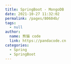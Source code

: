 ```yaml
---
title: SpringBoot - MongoDB
date: 2021-10-27 11:32:02
permalink: /pages/80604b/
tags: 
  - null
author: 
  name: 熊猫 code
  link: https://pandacode.cn
categories: 
  - Spring
  - SpringBoot
---
```

